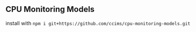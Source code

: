 ## CPU Monitoring Models

install with `npm i git+https://github.com/ccims/cpu-monitoring-models.git`
